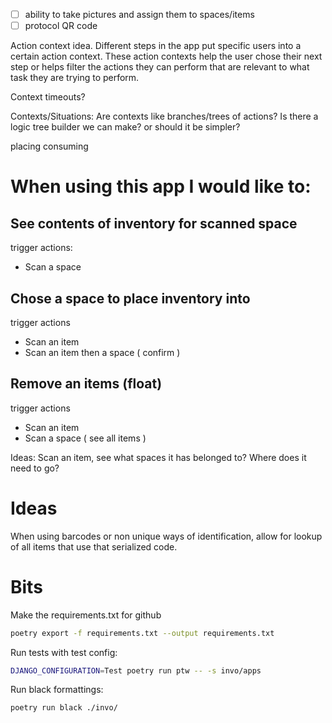 - [ ] ability to take pictures and assign them to spaces/items
- [ ] protocol QR code

Action context idea.
Different steps in the app put specific users into a certain action context.
These action contexts help the user chose their next step or helps filter the actions they can perform that are relevant to what task they are trying to perform.

Context timeouts?

Contexts/Situations:
Are contexts like branches/trees of actions? Is there a logic tree builder we can make? or should it be simpler?

placing
consuming

# When using this app I would like to:

## See contents of inventory for scanned space
trigger actions:
* Scan a space

## Chose a space to place inventory into
trigger actions
* Scan an item
* Scan an item then a space ( confirm )

## Remove an items (float)
trigger actions
* Scan an item
* Scan a space ( see all items )

Ideas:
Scan an item, see what spaces it has belonged to? Where does it need to go?

# Ideas
When using barcodes or non unique ways of identification, allow for lookup of all items that use that serialized code. 

# Bits

Make the requirements.txt for github
```bash
poetry export -f requirements.txt --output requirements.txt
```

Run tests with test config:
```bash
DJANGO_CONFIGURATION=Test poetry run ptw -- -s invo/apps
```

Run black formattings:
```bash
poetry run black ./invo/
```